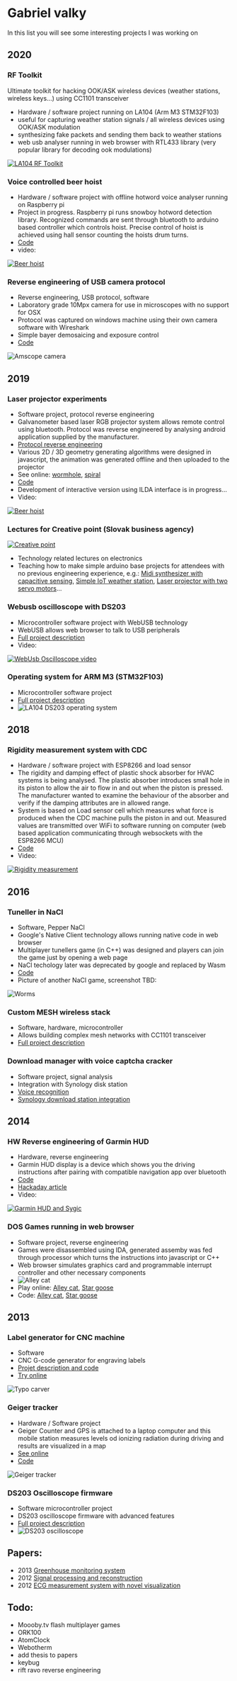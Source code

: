 # Gabriel valky

In this list you will see some interesting projects I was working on

## 2020

### RF Toolkit

Ultimate toolkit for hacking OOK/ASK wireless devices (weather stations, wireless keys...) using CC1101 transceiver
- Hardware / software project running on LA104 (Arm M3 STM32F103)
- useful for capturing weather station signals / all wireless devices using OOK/ASK modulation
- synthesizing fake packets and sending them back to weather stations
- web usb analyser running in web browser with RTL433 library (very popular library for decoding ook modulations)

[![LA104 RF Toolkit](https://img.youtube.com/vi/Gwyi00NKBNg/0.jpg)](https://www.youtube.com/watch?v=Gwyi00NKBNg "LA104 RF Toolkit")

### Voice controlled beer hoist
- Hardware / software project with offline hotword voice analyser running on Raspberry pi
- Project in progress. Raspberry pi runs snowboy hotword detection library. Recognized commands are sent through bluetooth to arduino based controller which controls hoist. Precise control of hoist is achieved using hall sensor counting the hoists drum turns. 
- [Code](https://github.com/gabonator/Projects/tree/master/BeerHoist)
- video:

[![Beer hoist](https://img.youtube.com/vi/yEDIq5enFHE/0.jpg)](https://www.youtube.com/watch?v=yEDIq5enFHE "Beer hoist test")

### Reverse engineering of USB camera protocol
- Reverse engineering, USB protocol, software
- Laboratory grade 10Mpx camera for use in microscopes with no support for OSX
- Protocol was captured on windows machine using their own camera software with Wireshark
- Simple bayer demosaicing and exposure control
- [Code](https://github.com/gabonator/Work-in-progress/blob/master/AmScope/main.cpp)

![Amscope camera](res/2020_amscope.jpg)

## 2019

### Laser projector experiments
- Software project, protocol reverse engineering
- Galvanometer based laser RGB projector system allows remote control using bluetooth. Protocol was reverse engineered by analysing android application supplied by the manufacturer.
- [Protocol reverse engineering](https://github.com/gabonator/Work-in-progress/tree/master/RgbLaserProjector)
- Various 2D / 3D geometry generating algorithms were designed in javascript, the animation was generated offline and then uploaded to the projector
- See online: [wormhole](https://rawgit.valky.eu/gabonator/Work-in-progress/master/LaserApps/wormhole/index.html), [spiral](https://rawgit.valky.eu/gabonator/Work-in-progress/master/LaserApps/spiral3d/index.html)
- [Code](https://github.com/gabonator/Work-in-progress/tree/master/LaserApps)
- Development of interactive version using ILDA interface is in progress...
- Video:
 
[![Beer hoist](https://img.youtube.com/vi/iCVEEQ8QII4/0.jpg)](https://www.youtube.com/watch?v=iCVEEQ8QII4 "Laser projector experiments")

### Lectures for Creative point (Slovak business agency)

[![Creative point](https://img.youtube.com/vi/R7AnwH3DmAo/0.jpg)](https://www.youtube.com/watch?v=R7AnwH3DmAo "Creative point")

- Technology related lectures on electronics
- Teaching how to make simple arduino base projects for attendees with no previous engineering experience, e.g.: [Midi synthesizer with capacitive sensing](https://github.com/gabonator/Education/tree/master/2019/MidiSynth), [Simple IoT weather station](https://github.com/gabonator/Education/tree/master/2019/creativePointWeather), [Laser projector with two servo motors](https://github.com/gabonator/Education/tree/master/2019/Servo)...

### Webusb oscilloscope with DS203
- Microcontroller software project with WebUSB technology
- WebUSB allows web browser to talk to USB peripherals
- [Full project description](https://github.com/gabonator/Education/blob/master/2019/WebUsb/readme.md)
- Video: 

[![WebUsb Oscilloscope video](https://img.youtube.com/vi/aghTg4Pggv4/0.jpg)](https://www.youtube.com/watch?v=aghTg4Pggv4 "WebUsb Oscilloscope")

### Operating system for ARM M3 (STM32F103)
- Microcontroller software project
- [Full project description](https://github.com/gabonator/LA104)
- ![LA104 DS203 operating system](res/2019_laos.jpg)

## 2018

### Rigidity measurement system with CDC
- Hardware / software project with ESP8266 and load sensor
- The rigidity and damping effect of plastic shock absorber for HVAC systems is being analysed. The plastic absorber introduces small hole in its piston to allow the air to flow in and out when the piston is pressed. The manufacturer wanted to examine the behaviour of the absorber and verify if the damping attributes are in allowed range.
- System is based on Load sensor cell which measures what force is produced when the CDC machine pulls the piston in and out. Measured values are transmitted over WiFi to software running on computer (web based application communicating through websockets with the ESP8266 MCU)
- [Code](https://github.com/gabonator/Projects/tree/master/CncRigidityMeas)
- Video: 

[![Rigidity measurement](https://img.youtube.com/vi/K8F_eh5UJhA/0.jpg)](https://www.youtube.com/watch?v=K8F_eh5UJhA "Rigidity measurement")

## 2016

### Tuneller in NaCl
- Software, Pepper NaCl
- Google's Native Client technology allows running native code in web browser
- Multiplayer tunellers game (in C++) was designed and players can join the game just by opening a web page
- NaCl techology later was deprecated by google and replaced by Wasm
- [Code](https://github.com/gabonator/Work-in-progress/tree/master/ChromeNaCl/tuneller)
- Picture of another NaCl game, screenshot TBD: 

![Worms](res/2016_tuneller.jpg)

### Custom MESH wireless stack
- Software, hardware, microcontroller
- Allows building complex mesh networks with CC1101 transceiver
- [Full project description](https://github.com/gabonator/Work-in-progress/tree/master/PanstampSwap)

### Download manager with voice captcha cracker
- Software project, signal analysis
- Integration with Synology disk station
- [Voice recognition](https://github.com/gabonator/Work-in-progress/tree/master/SynologySearchEngine/UlozToCz)
- [Synology download station integration](https://github.com/gabonator/SynologyUlozTo)

## 2014

### HW Reverse engineering of Garmin HUD
- Hardware, reverse engineering
- Garmin HUD display is a device which shows you the driving instructions after pairing with compatible navigation app over bluetooth
- [Code](https://github.com/gabonator/Work-in-progress/tree/master/GarminHud)
- [Hackaday article](http://hackaday.com/2014/03/30/controlling-the-garmin-hud-with-bluetooth/)
- Video:

[![Garmin HUD and Sygic](https://img.youtube.com/vi/WK9IV0syupE/0.jpg)](https://www.youtube.com/watch?v=WK9IV0syupE "Garmin HUD and Sygic")

### DOS Games running in web browser
- Software project, reverse engineering
- Games were disassembled using IDA, generated assemby was fed through processor which turns the instructions into javascript or C++
- Web browser simulates graphics card and programmable interrupt controller and other necessary components
- ![Alley cat](res/2014_cat.png)
- Play online: [Alley cat](https://rawgit.valky.eu/gabonator/Work-in-progress/master/DosGames/CicParser2017/js/test.html), [Star goose](https://rawgit.valky.eu/gabonator/Work-in-progress/master/DosGames/JsGoose/index.html)
- Code: [Alley cat](https://github.com/gabonator/Work-in-progress/tree/master/DosGames/CicParser2017), [Star goose](https://github.com/gabonator/Work-in-progress/tree/master/DosGames/JsGoose)

## 2013

### Label generator for CNC machine
- Software
- CNC G-code generator for engraving labels
- [Projet description and code](https://github.com/gabonator/Projects/tree/master/TypoCnc)
- [Try online](https://rawgit.valky.eu/gabonator/Projects/master/TypoCnc/typo.html)

![Typo carver](res/2013_typocarver.png)

### Geiger tracker
- Hardware / Software project
- Geiger Counter and GPS is attached to a laptop computer and this mobile station measures levels od ionizing radiation during driving and results are visualized in a map
- [See online](https://rawgit.valky.eu/gabonator/Work-in-progress/master/GeigerTracker/visualization/index.html)
- [Code](https://github.com/gabonator/Work-in-progress/tree/master/GeigerTracker/visualization)

![Geiger tracker](res/2013_geiger.png)

### DS203 Oscilloscope firmware
- Software microcontroller project
- DS203 oscilloscope firmware with advanced features
- [Full project description](https://github.com/gabonator/DS203)
- ![DS203 oscilloscope](res/2013_osc.png)

## Papers:
- 2013 [Greenhouse monitoring system](http://gabo.valky.eu/?data/research/elitech2013.txt)
- 2012 [Signal processing and reconstruction](http://iris.elf.stuba.sk/JEEEC/data/pdf/7s_112-19.pdf)
- 2012 [ECG measurement system with novel visualization](http://gabo.valky.eu/data/about/bhi2012_paper.pdf)

## Todo:
- Moooby.tv flash multiplayer games 
- ORK100
- AtomClock
- Webotherm
- add thesis to papers
- keybug
- rift ravo reverse engineering
